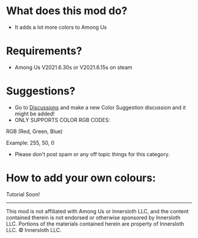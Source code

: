 # What does this mod do?
+ It adds a lot more colors to Among Us

# Requirements?

+ Among Us V2021.6.30s or V2021.6.15s on steam

# Suggestions?
+ Go to [Discussions](https://github.com/MODDED-OFFICIAL/extracolors/discussions) and make a new 
Color Suggestion discussion and it might be added!
+ ONLY SUPPORTS COLOR RGB CODES:

RGB (Red, Green, Blue)

Example: 255, 50, 0

+ Please don't post spam or any off topic things for this category.

# How to add your own colours:
Tutorial Soon!


---

This mod is not affiliated with Among Us or Innersloth LLC, and the content contained therein is not endorsed or otherwise sponsored by Innersloth LLC. Portions of the materials contained herein are property of Innersloth LLC. © Innersloth LLC.

